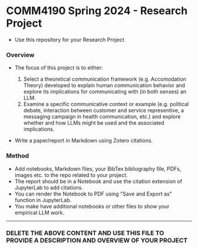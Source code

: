 # COMM4190 Spring 2024 - Research Project

* Use this repository for your Research Project


### Overview

* The focus of this project is to either:
  1. Select a theoretical communication framework (e.g. Accomodation Theory) developed to explain human communication behavior and explore its implications for communicating with (in both senses) an LLM.
  2. Examine a specific communicative context or example (e.g. political debate, interaction between customer and service representive, a messaging campaign in health communication, etc.) and explore whether and how LLMs might be used and the associated implications.
 
     
* Write a paper/report in Markdown using Zotero citations.


### Method

* Add notebooks, Markdown files, your BibTex bibliography file, PDFs, images etc. to the repo related to your project.
* The report should be in a Notebook and use the citation extension of JupyterLab to add citations.
* You can render the Notebook to PDF using "Save and Export as" function in JupyterLab.
* You make have additional notebooks or other files to show your empirical LLM work.

---

### DELETE THE ABOVE CONTENT AND USE THIS FILE TO PROVIDE A DESCRIPTION AND OVERVIEW OF YOUR PROJECT

